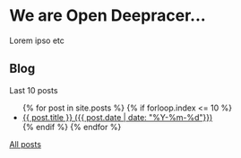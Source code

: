 # We are Open Deepracer...

Lorem ipso etc

## Blog

Last 10 posts

<ul>
{% for post in site.posts %}
	{% if forloop.index <= 10 %}
	    <li>
	        <a href="{{ post.url | prepend: site.baseurl }}">{{ post.title }} ({{ post.date | date: "%Y-%m-%d"}})</a>
	    </li>
	{% endif %}
{% endfor %}
</ul>

[All posts](/blog)


